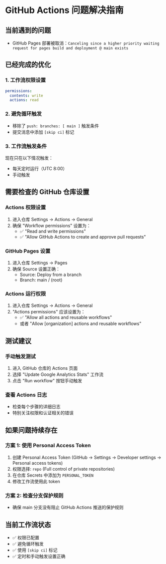 # GitHub Actions 问题解决指南

## 当前遇到的问题
- GitHub Pages 部署被取消：`Canceling since a higher priority waiting request for pages build and deployment @ main exists`

## 已经完成的优化

### 1. 工作流权限设置
```yaml
permissions:
  contents: write
  actions: read
```

### 2. 避免循环触发
- 移除了 `push: branches: [ main ]` 触发条件
- 提交消息中添加 `[skip ci]` 标记

### 3. 工作流触发条件
现在只在以下情况触发：
- 每天定时运行（UTC 8:00）
- 手动触发

## 需要检查的 GitHub 仓库设置

### Actions 权限设置
1. 进入仓库 Settings → Actions → General
2. 确保 "Workflow permissions" 设置为：
   - ✅ "Read and write permissions"
   - ✅ "Allow GitHub Actions to create and approve pull requests"

### GitHub Pages 设置
1. 进入仓库 Settings → Pages
2. 确保 Source 设置正确：
   - Source: Deploy from a branch
   - Branch: main / (root)

### Actions 运行权限
1. 进入仓库 Settings → Actions → General
2. "Actions permissions" 应该设置为：
   - ✅ "Allow all actions and reusable workflows"
   - 或者 "Allow [organization] actions and reusable workflows"

## 测试建议

### 手动触发测试
1. 进入 GitHub 仓库的 Actions 页面
2. 选择 "Update Google Analytics Stats" 工作流
3. 点击 "Run workflow" 按钮手动触发

### 查看 Actions 日志
- 检查每个步骤的详细日志
- 特别关注权限和认证相关的错误

## 如果问题持续存在

### 方案 1: 使用 Personal Access Token
1. 创建 Personal Access Token (GitHub → Settings → Developer settings → Personal access tokens)
2. 权限选择: `repo` (Full control of private repositories)
3. 在仓库 Secrets 中添加为 `PERSONAL_TOKEN`
4. 修改工作流使用此 token

### 方案 2: 检查分支保护规则
- 确保 main 分支没有阻止 GitHub Actions 推送的保护规则

## 当前工作流状态
- ✅ 权限已配置
- ✅ 避免循环触发
- ✅ 使用 `[skip ci]` 标记
- ✅ 定时和手动触发设置正确
